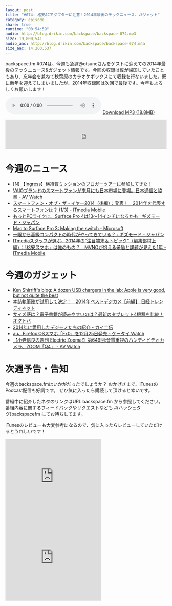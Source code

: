```yaml
---
layout: post
title: "#074: 格安ACアダプターに注意！2014年最後のテックニュース、ガジェット"
category: episode
share: true
runtime: "00:54:59"
audio: http://blog.drikin.com/backspace/backspace-074.mp3
size: 19,800,541
audio_aac: http://blog.drikin.com/backspace/backspace-074.m4a
size_aac: 14,203,537
---
```


backspace.fm #074は、今週も急遽@otsuneさんをゲストに迎えての2014年最後のテックニュース&ガジェット情報です。今回の収録は僕が帰国していたこともあり、忘年会を兼ねて秋葉原のカラオケボックスにて収録を行ないました。既に新年を迎えてしまいましたが、2014年収録回は次回で最後です。今年もよろしくお願いします！

<audio src="http://blog.drikin.com/backspace/backspace-074.mp3" controls preload></audio>
[Download MP3 (18.8MB)](http://blog.drikin.com/backspace/backspace-074.mp3)

<iframe src="http://backspace.fm/subscribes.html" width="100%" height="92" scrolling="no" frameborder="0"></iframe>

# 今週のニュース

* [[N] 【Ingress】横須賀ミッションのブロガーツアーに参加してきた！](http://netafull.net/ingress/048949.html)
* [VAIOブランドのスマートフォンが来月にも日本市場に登場。日本通信と協業 - AV Watch](http://av.watch.impress.co.jp/docs/news/20141225_681832.html)
* [スマートフォン・オブ・ザ・イヤー2014（後編）：発表！　2014年を代表するスマートフォンは？ (1/3) - ITmedia Mobile](http://www.itmedia.co.jp/mobile/articles/1412/27/news011.html)
* [もっとPCライクに。Surface Pro 4は13～14インチになるかも : ギズモード・ジャパン](http://www.gizmodo.jp/2014/12/post_16241.html)
* [Mac to Surface Pro 3: Making the switch - Microsoft](http://www.microsoft.com/en-us/switch/mac-surface/?linkId=11264921)
* [一眼から高級コンパクトの時代がやってきている？ : ギズモード・ジャパン](http://www.gizmodo.jp/2014/12/post_16155.html)
* [ITmediaスタッフが選ぶ、2014年の“注目端末＆トピック”（編集部村上編）：「格安スマホ」は誰のもの？　MVNOが抱える矛盾と課題が見えた1年 - ITmedia Mobile](http://www.itmedia.co.jp/mobile/articles/1412/22/news139.html)

# 今週のガジェット

* [Ken Shirriff's blog: A dozen USB chargers in the lab: Apple is very good, but not quite the best](http://www.righto.com/2012/10/a-dozen-usb-chargers-in-lab-apple-is.html)
* [本誌執筆陣が試用して決定！　2014年ベストデジカメ【前編】 日経トレンディネット](http://trendy.nikkeibp.co.jp/article/pickup/20141224/1061909/?trnmobile&rt=nocnt)
* [サイズ感は？電子書籍が読みやすいのは？最新のタブレット4機種を比較！  オクトバ](http://octoba.net/archives/20141222-android-feature-tablet4.html)
* [2014年に愛用したデジモノたちの紹介 - カイ士伝](http://bloggingfrom.tv/wp/2014/12/24/13904)
* [au、Firefox OSスマホ「Fx0」を12月25日発売 - ケータイ Watch](http://k-tai.impress.co.jp/docs/news/20141223_681541.html)
* [【小寺信良の週刊 Electric Zooma!】第649回:音質重視のハンディビデオカメラ、ZOOM「Q4」 - AV Watch](http://av.watch.impress.co.jp/docs/series/zooma/20140129_632813.html)

# 次週予告・告知

今週のbackspace.fmはいかがだったでしょうか？
おかげさまで、iTunesのPodcast配信も好調です。
ぜひ気に入ったら購読して頂けると幸いです。

番組中に紹介したネタのリンクはURL backspace.fm から参照してください。
番組内容に関するフィードバックやリクエストなども #(ハッシュタグ)backspacefm にてお待ちしてます。

iTunesのレビューも大変参考になるので、気に入ったらレビューしていただけるとうれしいです！

<iframe src="http://rcm-fe.amazon-adsystem.com/e/cm?t=driftking-22&o=9&p=12&l=bn1&mode=videogames-jp&browse=637394&fc1=000000&lt1=_blank&lc1=3366FF&bg1=FFFFFF&f=ifr" marginwidth="0" marginheight="0" width="300" height="252" border="0" frameborder="0" style="border:none;" scrolling="no"></iframe>
<iframe src="http://rcm-fe.amazon-adsystem.com/e/cm?t=driftking-22&o=9&p=12&l=bn1&mode=computers-jp&browse=2127209074&fc1=000000&lt1=_blank&lc1=3366FF&bg1=FFFFFF&f=ifr" marginwidth="0" marginheight="0" width="300" height="252" border="0" frameborder="0" style="border:none;" scrolling="no"></iframe>
